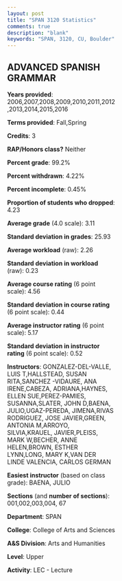 ```yaml
---
layout: post
title: "SPAN 3120 Statistics"
comments: true
description: "blank"
keywords: "SPAN, 3120, CU, Boulder"
--- 
```

<head>
<script src="https://ajax.googleapis.com/ajax/libs/jquery/2.1.3/jquery.min.js"></script>
<script src="https://dl.dropboxusercontent.com/s/pc42nxpaw1ea4o9/highcharts.js?dl=0"></script>
<!-- <script src="../assets/js/highcharts.js"></script> -->
<style type="text/css">@font-face {
	font-family: "Bebas Neue";
	src: url(https://www.filehosting.org/file/details/544349/BebasNeue%20Regular.otf) format("opentype");
	}
	h1.Bebas { 
		font-family: "Bebas Neue", Verdana, Tahoma;
	}
</style>
</head>
<body>
	<div id="container" style="float: right; width: 45%; height: 88%; margin-left: 2.5%; margin-right: 2.5%;"></div>
	<script language="JavaScript">
		$(document).ready(function() {
		var chart = {type: 'column'};
		var title = {text: 'Grade Distribution'};
		var xAxis = {categories: ['A','B','C','D','F'],crosshair: true};
		var yAxis = {min: 0,title: {text: 'Percentage'}};
		var tooltip = {headerFormat: '<center><b><span style="font-size:20px">{point.key}</span></b></center>',
		               pointFormat: '<td style="padding:0"><b>{point.y:.1f}%</b></td>',
		               footerFormat: '</table>',shared: true,useHTML: true};
		var plotOptions = {column: {pointPadding: 0.0,borderWidth: 0}};  
		var credits = {enabled: false};var series= [{name: 'Percent',data: [40.0,40.94,15.08,2.81,1.17,]}];
		var json = {};
		json.chart = chart;
		json.title = title;
		json.tooltip = tooltip;
		json.xAxis = xAxis;
		json.yAxis = yAxis;  
		json.series = series;
		json.plotOptions = plotOptions;  
		json.credits = credits;
		$('#container').highcharts(json);
	});
	</script>
</body>
			   
## ADVANCED SPANISH GRAMMAR

**Years provided**: 2006,2007,2008,2009,2010,2011,2012,2013,2014,2015,2016

**Terms provided**: Fall,Spring

**Credits**: 3

**RAP/Honors class?** Neither

**Percent grade**: 99.2%

**Percent withdrawn**: 4.22%

**Percent incomplete**: 0.45%

**Proportion of students who dropped**: 4.23

**Average grade** (4.0 scale): 3.11

**Standard deviation in grades**: 25.93

**Average workload** (raw): 2.26

**Standard deviation in workload** (raw): 0.23

**Average course rating** (6 point scale): 4.56

**Standard deviation in course rating** (6 point scale): 0.44

**Average instructor rating** (6 point scale): 5.17

**Standard deviation in instructor rating** (6 point scale): 0.52

**Instructors**: GONZALEZ-DEL-VALLE, LUIS T,HALLSTEAD, SUSAN RITA,SANCHEZ -VIDAURE, ANA IRENE,CABEZA, ADRIANA,HAYNES, ELLEN SUE,PEREZ-PAMIES, SUSANNA,SLATER, JOHN D,BAENA, JULIO,UGAZ-PEREDA, JIMENA,RIVAS RODRIGUEZ, JOSE JAVIER,GREEN, ANTONIA M,ARROYO, SILVIA,KRAUEL, JAVIER,PLEISS, MARK W,BECHER, ANNE HELEN,BROWN, ESTHER LYNN,LONG, MARY K,VAN DER LINDE VALENCIA, CARLOS GERMAN

**Easiest instructor** (based on class grade): BAENA, JULIO

**Sections** (and **number of sections**): 001,002,003,004, 67

**Department**: SPAN

**College**: College of Arts and Sciences

**A&S Division**: Arts and Humanities

**Level**: Upper

**Activity**: LEC - Lecture